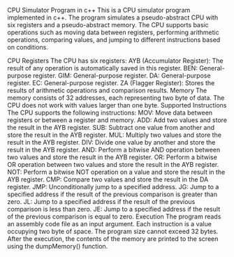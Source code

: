 CPU Simulator Program in c++
This is a CPU simulator program implemented in c++. The program simulates a pseudo-abstract CPU with six registers and a pseudo-abstract memory. The CPU supports basic operations such as moving data between registers, performing arithmetic operations, comparing values, and jumping to different instructions based on conditions.

CPU Registers
The CPU has six registers:
AYB (Accumulator Register): The result of any operation is automatically saved in this register.
BEN: General-purpose register.
GIM: General-purpose register.
DA: General-purpose register.
EC: General-purpose register.
ZA (Flagger Register): Stores the results of arithmetic operations and comparison results.
Memory
The memory consists of 32 addresses, each representing two byte of data. The CPU does not work with values larger than one byte.
Supported Instructions
The CPU supports the following instructions:
MOV: Move data between registers or between a register and memory.
ADD: Add two values and store the result in the AYB register.
SUB: Subtract one value from another and store the result in the AYB register.
MUL: Multiply two values and store the result in the AYB register.
DIV: Divide one value by another and store the result in the AYB register.
AND: Perform a bitwise AND operation between two values and store the result in the AYB register.
OR: Perform a bitwise OR operation between two values and store the result in the AYB register.
NOT: Perform a bitwise NOT operation on a value and store the result in the AYB register.
CMP: Compare two values and store the result in the DA register.
JMP: Unconditionally jump to a specified address.
JG: Jump to a specified address if the result of the previous comparison is greater than zero.
JL: Jump to a specified address if the result of the previous comparison is less than zero.
JE: Jump to a specified address if the result of the previous comparison is equal to zero.
Execution
The program reads an assembly code file as an input argument. Each instruction is a value occupying two byte of space. The program size cannot exceed 32 bytes. After the execution, the contents of the memory are printed to the screen using the dumpMemory() function.
